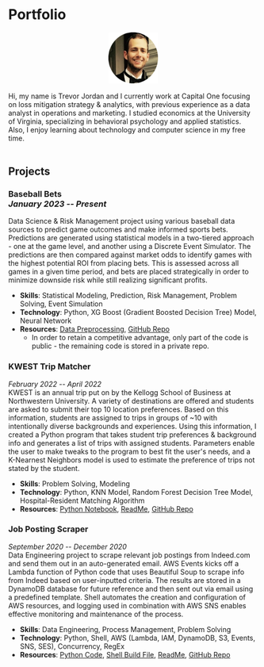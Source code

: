 # Portfolio
<p align="center"><img src="./artifacts/fancy.png" alt="headshot" width="100"/></p>

Hi, my name is Trevor Jordan and I currently work at Capital One focusing on loss mitigation strategy & analytics, with previous experience as a data analyst in operations and marketing. I studied economics at the University of Virginia, specializing in behavioral psychology and applied statistics. Also, I enjoy learning about technology and computer science in my free time.
<br><br>

## Projects

### Baseball Bets<br>*January 2023 -- Present*

Data Science & Risk Management project using various baseball data sources to predict game outcomes and make informed sports bets. Predictions are generated using statistical models in a two-tiered approach - one at the game level, and another using a Discrete Event Simulator. The predictions are then compared against market odds to identify games with the highest potential ROI from placing bets. This is assessed across all games in a given time period, and bets are placed strategically in order to minimize downside risk while still realizing significant profits.
- **Skills**: Statistical Modeling, Prediction, Risk Management, Problem Solving, Event Simulation
- **Technology**: Python, XG Boost (Gradient Boosted Decision Tree) Model, Neural Network
- **Resources**: [Data Preprocessing](https://github.com/tsj7ww/baseball-public/blob/main/preprocessing.ipynb), [GitHub Repo](https://github.com/tsj7ww/baseball-public)
  - In order to retain a competitive advantage, only part of the code is public - the remaining code is stored in a private repo.

### KWEST Trip Matcher
*February 2022 -- April 2022*<br>
KWEST is an annual trip put on by the Kellogg School of Business at Northwestern University. A variety of destinations are offered and students are asked to submit their top 10 location preferences. Based on this information, students are assigned to trips in groups of ~10 with intentionally diverse backgrounds and experiences. Using this information, I created a Python program that takes student trip preferences & background info and generates a list of trips with assigned students. Parameters enable the user to make tweaks to the program to best fit the user's needs, and a K-Nearnest Neighbors model is used to estimate the preference of trips not stated by the student.
- **Skills**: Problem Solving, Modeling
- **Technology**: Python, KNN Model, Random Forest Decision Tree Model, Hospital-Resident Matching Algorithm
- **Resources**: [Python Notebook](https://github.com/tsj7ww/kwest/blob/main/main.ipynb), [ReadMe](https://github.com/tsj7ww/kwest#readme), [GitHub Repo](https://github.com/tsj7ww/kwest)

### Job Posting Scraper
*September 2020 -- December 2020*<br>
Data Engineering project to scrape relevant job postings from Indeed.com and send them out in an auto-generated email. AWS Events kicks off a Lambda function of Python code that uses Beautiful Soup to scrape info from Indeed based on user-inputted criteria. The results are stored in a DynamoDB database for future reference and then sent out via email using a predefined template. Shell automates the creation and configuration of AWS resources, and logging used in combination with AWS SNS enables effective monitoring and maintenance of the process.
- **Skills**: Data Engineering, Process Management, Problem Solving
- **Technology**: Python, Shell, AWS (Lambda, IAM, DynamoDB, S3, Events, SNS, SES), Concurrency, RegEx
- **Resources**: [Python Code](https://github.com/tsj7ww/indeed/blob/main/src/main.py), [Shell Build File](https://github.com/tsj7ww/indeed/blob/main/build.sh), [ReadMe](https://github.com/tsj7ww/indeed#readme), [GitHub Repo](https://github.com/tsj7ww/indeed)
